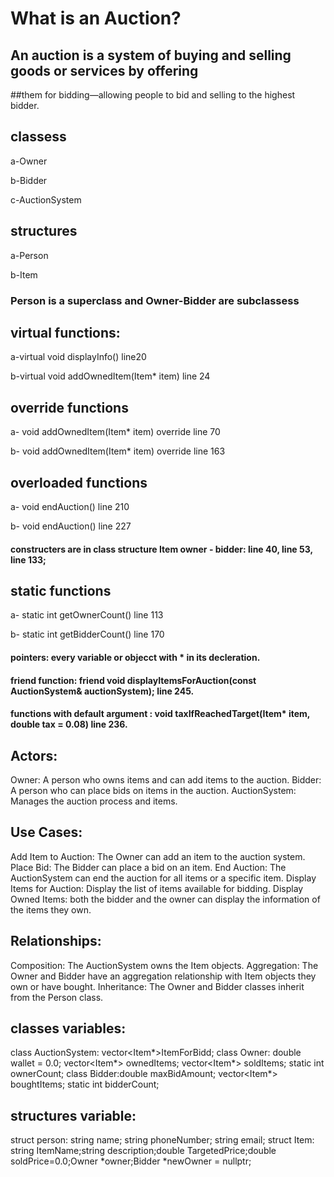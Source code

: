 # What is an Auction?

## An auction is a system of buying and selling goods or services by offering 
##them for bidding—allowing people to bid and selling to the highest bidder.


## classess
a-Owner

b-Bidder

c-AuctionSystem

## structures
a-Person

b-Item

### Person is a superclass and Owner-Bidder are subclassess

## virtual functions:
a-virtual void displayInfo() line20

b-virtual void addOwnedItem(Item* item) line 24

## override functions 
a- void addOwnedItem(Item* item) override line 70

b- void addOwnedItem(Item* item) override  line 163

## overloaded functions
a- void endAuction() line 210

b- void endAuction() line 227



#### constructers are in class structure Item owner - bidder: line 40, line 53, line 133; 

## static functions
a- static int getOwnerCount() line 113

b- static int getBidderCount() line 170




#### pointers: every variable or objecct with * in  its decleration.

#### friend function: friend void displayItemsForAuction(const AuctionSystem& auctionSystem); line 245.

#### functions with default argument : void taxIfReachedTarget(Item* item, double tax = 0.08) line 236.

## Actors:
Owner: A person who owns items and can add items to the auction.
Bidder: A person who can place bids on items in the auction.
AuctionSystem: Manages the auction process and items.

## Use Cases:
Add Item to Auction: The Owner can add an item to the auction system.
Place Bid: The Bidder can place a bid on an item.
End Auction: The AuctionSystem can end the auction for all items or a specific item.
Display Items for Auction: Display the list of items available for bidding.
Display Owned Items: both the bidder and the owner can display the information of the items they own.

## Relationships:
Composition: The AuctionSystem owns the Item objects.
Aggregation: The Owner and Bidder have an aggregation relationship with Item objects they own or have bought.
Inheritance: The Owner and Bidder classes inherit from the Person class.

## classes variables:
class AuctionSystem: vector<Item*>ItemForBidd;
class Owner: double wallet = 0.0; vector<Item*> ownedItems; vector<Item*> soldItems; static int ownerCount;
class Bidder:double maxBidAmount; vector<Item*> boughtItems; static int bidderCount;

## structures variable:
struct person: string name; string phoneNumber; string email;
struct Item: string ItemName;string description;double TargetedPrice;double soldPrice=0.0;Owner *owner;Bidder *newOwner = nullptr;
